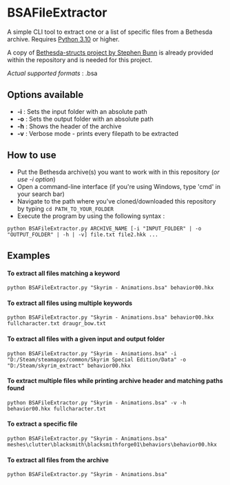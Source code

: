 # BSAFileExtractor

A simple CLI tool to extract one or a list of specific files from a Bethesda archive. 
Requires [Python 3.10](https://www.python.org/downloads/) or higher.

A copy of [Bethesda-structs project by Stephen Bunn](https://github.com/stephen-bunn/bethesda-structs) is already provided within the repository and is needed for this project.

_Actual supported formats_ : .bsa

## Options available
- **-i** : Sets the input folder with an absolute path
- **-o** : Sets the output folder with an absolute path
- **-h** : Shows the header of the archive
- **-v** : Verbose mode - prints every filepath to be extracted

## How to use
- Put the Bethesda archive(s) you want to work with in this repository (_or use -i option_)
- Open a command-line interface (if you're using Windows, type 'cmd' in your search bar)
- Navigate to the path where you've cloned/downloaded this repository by typing ``cd PATH_TO_YOUR_FOLDER``
- Execute the program by using the following syntax : 

``python BSAFileExtractor.py ARCHIVE_NAME [-i "INPUT_FOLDER" | -o "OUTPUT_FOLDER" | -h | -v] file.txt file2.hkk ...``

## Examples
#### To extract all files matching a keyword
``python BSAFileExtractor.py "Skyrim - Animations.bsa" behavior00.hkx`` 
#### To extract all files using multiple keywords
``python BSAFileExtractor.py "Skyrim - Animations.bsa" behavior00.hkx fullcharacter.txt draugr_bow.txt``
#### To extract all files with a given input and output folder
``python BSAFileExtractor.py "Skyrim - Animations.bsa" -i "D:/Steam/steamapps/common/Skyrim Special Edition/Data" -o "D:/Steam/skyrim_extract" behavior00.hkx``
#### To extract multiple files while printing archive header and matching paths found
``python BSAFileExtractor.py "Skyrim - Animations.bsa" -v -h behavior00.hkx fullcharacter.txt``
#### To extract a specific file
``python BSAFileExtractor.py "Skyrim - Animations.bsa" meshes\clutter\blacksmith\blacksmithforge01\behaviors\behavior00.hkx``
#### To extract all files from the archive
``python BSAFileExtractor.py "Skyrim - Animations.bsa"``

